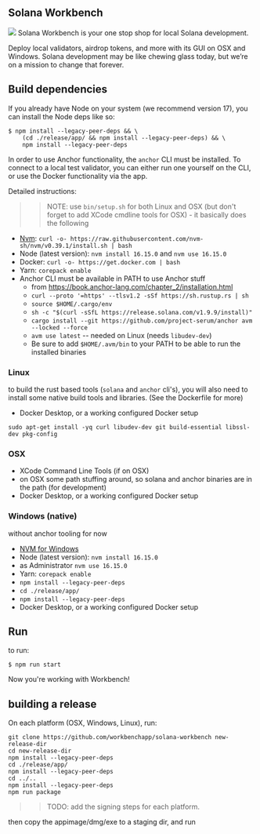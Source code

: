 ## Solana Workbench
![](https://user-images.githubusercontent.com/28492/167247189-af6778ba-e8ee-4676-a7f1-ec5b9792b8b7.png)
Solana Workbench is your one stop shop for local Solana development.

Deploy local validators, airdrop tokens, and more with its GUI on OSX and Windows.
Solana development may be like chewing glass today, but we’re on a mission to change
that forever.

## Build dependencies

If you already have Node on your system (we recommend version 17), you can
install the Node deps like so:

```
$ npm install --legacy-peer-deps && \
    (cd ./release/app/ && npm install --legacy-peer-deps) && \
    npm install --legacy-peer-deps
```

In order to use Anchor functionality, the `anchor` CLI must be
installed. To connect to a local test validator, you can either
run one yourself on the CLI, or use the Docker functionality via
the app.

Detailed instructions:

>> NOTE: use `bin/setup.sh` for both Linux and OSX (but don't forget to add XCode cmdline tools for OSX) - it basically does the following

- [Nvm](https://github.com/nvm-sh/nvm): `curl -o- https://raw.githubusercontent.com/nvm-sh/nvm/v0.39.1/install.sh | bash`
- Node (latest version): `nvm install 16.15.0` and `nvm use 16.15.0`
- Docker: `curl -o- https://get.docker.com | bash`
- Yarn: `corepack enable`
- Anchor CLI must be available in PATH to use Anchor stuff
  - from https://book.anchor-lang.com/chapter_2/installation.html
  - `curl --proto '=https' --tlsv1.2 -sSf https://sh.rustup.rs | sh`
  - `source $HOME/.cargo/env`
  - `sh -c "$(curl -sSfL https://release.solana.com/v1.9.9/install)"`
  - `cargo install --git https://github.com/project-serum/anchor avm --locked --force`
  - `avm use latest` -- needed on Linux (needs `libudev-dev`)
  - Be sure to add `$HOME/.avm/bin` to your PATH to be able to run the installed binaries

### Linux

to build the rust based tools (`solana` and `anchor` cli's), you will also need to install some native build tools and libraries. (See the Dockerfile for more)

- Docker Desktop, or a working configured Docker setup


```
sudo apt-get install -yq curl libudev-dev git build-essential libssl-dev pkg-config
```

### OSX

- XCode Command Line Tools (if on OSX)
- on OSX some path stuffing around, so solana and anchor binaries are in the path (for development)
- Docker Desktop, or a working configured Docker setup

### Windows (native)

without anchor tooling for now

- [NVM for Windows](https://github.com/coreybutler/nvm-windows)
- Node (latest version): `nvm install 16.15.0`
- as Administrator `nvm use 16.15.0`
- Yarn: `corepack enable`
- `npm install --legacy-peer-deps`
- `cd ./release/app/`
- `npm install --legacy-peer-deps`
- Docker Desktop, or a working configured Docker setup


## Run

to run:

```
$ npm run start
```

Now you're working with Workbench!

## building a release

On each platform (OSX, Windows, Linux), run:

```
git clone https://github.com/workbenchapp/solana-workbench new-release-dir
cd new-release-dir
npm install --legacy-peer-deps
cd ./release/app/
npm install --legacy-peer-deps
cd ../..
npm install --legacy-peer-deps
npm run package
```

>> TODO: add the signing steps for each platform.

then copy the appimage/dmg/exe to a staging dir, and run

```

```